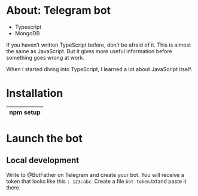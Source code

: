 # About: Telegram bot

- Typescript
- MongoDB


If you haven’t written TypeScript before, don’t be afraid of it. This is almost the same as JavaScript. But it gives more useful information before something goes wrong at work.

When I started diving into TypeScript, I learned a lot about JavaScript itself.

# Installation
  npm setup |
  --------  |

# Launch the bot
## Local development
Write to @BotFather on Telegram and create your bot. You will receive a token that 
looks like this `: 123:abc`. Create a file `bot-token`.txtand paste it there.